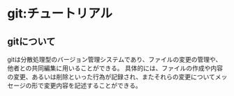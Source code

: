 # git:チュートリアル

## gitについて
gitは分散処理型のバージョン管理システムであり、ファイルの変更の管理や、他者との共同編集に用いることができる。
具体的には、ファイルの作成や内容の変更、あるいは削除といった行為が記録され、またそれらの変更についてメッセージの形で変更内容を記述することができる。